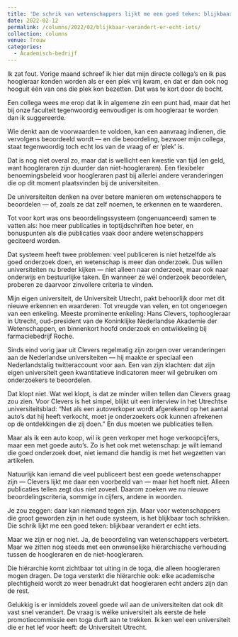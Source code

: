 ```yaml
---
title: 'De schrik van wetenschappers lijkt me een goed teken: blijkbaar verandert er echt iets'
date: 2022-02-12
permalink: /columns/2022/02/blijkbaar-verandert-er-echt-iets/
collection: columns
venue: Trouw
categories:
  - Academisch-bedrijf
---
```


Ik zat fout. Vorige maand schreef ik hier dat mijn directe collega’s en ik pas hoogleraar konden worden als er een plek vrij kwam, en dat er dan ook nog hooguit één van ons die plek kon bezetten. Dat was te kort door de bocht.

Een collega wees me erop dat ik in algemene zin een punt had, maar dat het bij onze faculteit tegenwoordig eenvoudiger is om hoogleraar te worden dan ik suggereerde.

Wie denkt aan de voorwaarden te voldoen, kan een aanvraag indienen, die vervolgens beoordeeld wordt — en die beoordeling, bezwoer mijn collega, staat tegenwoordig toch echt los van de vraag of er ‘plek’ is.

Dat is nog niet overal zo, maar dat is wellicht een kwestie van tijd (en geld, want hoogleraren zijn duurder dan niet-hoogleraren). Een flexibeler benoemingsbeleid voor hoogleraren past bij allerlei andere veranderingen die op dit moment plaatsvinden bij de universiteiten.

De universiteiten denken na over betere manieren om wetenschappers te beoordelen — of, zoals ze dat zelf noemen, te erkennen en te waarderen.

Tot voor kort was ons beoordelingssysteem (ongenuanceerd) samen te vatten als: hoe meer publicaties in toptijdschriften hoe beter, en bonuspunten als die publicaties vaak door andere wetenschappers geciteerd worden.

Dat systeem heeft twee problemen: veel publiceren is niet hetzelfde als goed onderzoek doen, en wetenschap is meer dan onderzoek. Dus willen universiteiten nu breder kijken — niet alleen naar onderzoek, maar ook naar onderwijs en bestuurlijke taken. En wanneer ze wél onderzoek beoordelen, proberen ze daarvoor zinvollere criteria te vinden.

Mijn eigen universiteit, de Universiteit Utrecht, pakt behoorlijk door met dit nieuwe erkennen en waarderen. Tot vreugde van velen, en tot ongenoegen van een enkeling. Meeste prominente enkeling: Hans Clevers, tophoogleraar in Utrecht, oud-president van de Koninklijke Nederlandse Akademie der Wetenschappen, en binnenkort hoofd onderzoek en ontwikkeling bij farmaciebedrijf Roche.

Sinds eind vorig jaar uit Clevers regelmatig zijn zorgen over veranderingen aan de Nederlandse universiteiten — hij maakte er speciaal een Nederlandstalig twitteraccount voor aan. Een van zijn klachten: dat zijn eigen universiteit geen kwantitatieve indicatoren meer wil gebruiken om onderzoekers te beoordelen.

Dat klopt niet. Wat wel klopt, is dat ze minder willen tellen dan Clevers graag zou zien. Voor Clevers is het simpel, blijkt uit een interview in het Utrechtse universiteitsblad: “Net als een autoverkoper wordt afgerekend op het aantal auto’s dat hij heeft verkocht, moet je onderzoekers ook kunnen afrekenen op de ontdekkingen die zij doen.” En dus moeten we publicaties tellen.

Maar als ik een auto koop, wil ik geen verkoper met hoge verkoopcijfers, maar een met goede auto’s. Zo is het ook met wetenschap: je wilt iemand die goed onderzoek doet, niet iemand die handig is met het wegzetten van artikelen.

Natuurlijk kan iemand die veel publiceert best een goede wetenschapper zijn — Clevers lijkt me daar een voorbeeld van — maar het hoeft niet. Alleen publicaties tellen zegt dus niet zoveel. Daarom zoeken we nu nieuwe beoordelingscriteria, sommige in cijfers, andere in woorden.

Je zou zeggen: daar kan niemand tegen zijn. Maar voor wetenschappers die groot geworden zijn in het oude systeem, is het blijkbaar toch schrikken. Die schrik lijkt me een goed teken: blijkbaar verandert er echt iets.

Maar we zijn er nog niet. Ja, de beoordeling van wetenschappers verbetert. Maar we zitten nog steeds met een onwenselijke hiërarchische verhouding tussen de hoogleraren en de niet-hoogleraren.

Die hiërarchie komt zichtbaar tot uiting in de toga, die alleen hoogleraren mogen dragen. De toga versterkt die hiërarchie ook: elke academische plechtigheid wordt zo weer benadrukt dat hoogleraren echt anders zijn dan de rest.

Gelukkig is er inmiddels zoveel goede wil aan de universiteiten dat ook dit vast snel verandert. De vraag is wélke universiteit als eerste de hele promotiecommissie een toga durft aan te trekken. Ik ken wel een universiteit die er het lef voor heeft: de Universiteit Utrecht.
